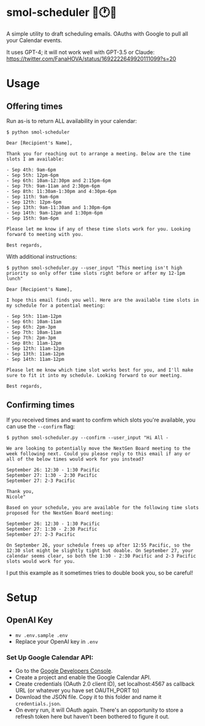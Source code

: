 # smol-scheduler 🐣🕐📅

A simple utility to draft scheduling emails. OAuths with Google to pull all your Calendar events. 

It uses GPT-4; it will not work well with GPT-3.5 or Claude: https://twitter.com/FanaHOVA/status/1692222649920111099?s=20

# Usage

## Offering times

Run as-is to return ALL availability in your calendar:

```
$ python smol-scheduler

Dear [Recipient's Name],

Thank you for reaching out to arrange a meeting. Below are the time slots I am available:

- Sep 4th: 9am-6pm
- Sep 5th: 12pm-6pm
- Sep 6th: 10am-12:30pm and 2:15pm-6pm
- Sep 7th: 9am-11am and 2:30pm-6pm
- Sep 8th: 11:30am-1:30pm and 4:30pm-6pm
- Sep 11th: 9am-6pm
- Sep 12th: 12pm-6pm
- Sep 13th: 9am-11:30am and 1:30pm-6pm
- Sep 14th: 9am-12pm and 1:30pm-6pm
- Sep 15th: 9am-6pm

Please let me know if any of these time slots work for you. Looking forward to meeting with you.

Best regards,
```

With additional instructions:

```
$ python smol-scheduler.py --user_input "This meeting isn't high priority so only offer time slots right before or after my 12-1pm lunch"

Dear [Recipient's Name],

I hope this email finds you well. Here are the available time slots in my schedule for a potential meeting:

- Sep 5th: 11am-12pm
- Sep 6th: 10am-11am
- Sep 6th: 2pm-3pm
- Sep 7th: 10am-11am
- Sep 7th: 2pm-3pm
- Sep 8th: 11am-12pm
- Sep 12th: 11am-12pm
- Sep 13th: 11am-12pm
- Sep 14th: 11am-12pm

Please let me know which time slot works best for you, and I'll make sure to fit it into my schedule. Looking forward to our meeting.

Best regards,
```

## Confirming times

If you received times and want to confirm which slots you're available, you can use the `--confirm` flag:

```
$ python smol-scheduler.py --confirm --user_input "Hi All -

We are looking to potentially move the NextGen Board meeting to the week following next. Could you please reply to this email if any or all of the below times would work for you instead?

September 26: 12:30 - 1:30 Pacific
September 27: 1:30 - 2:30 Pacific
September 27: 2-3 Pacific

Thank you,
Nicole"

Based on your schedule, you are available for the following time slots proposed for the NextGen Board meeting:

September 26: 12:30 - 1:30 Pacific
September 27: 1:30 - 2:30 Pacific
September 27: 2-3 Pacific

On September 26, your schedule frees up after 12:55 Pacific, so the 12:30 slot might be slightly tight but doable. On September 27, your calendar seems clear, so both the 1:30 - 2:30 Pacific and 2-3 Pacific slots would work for you.
```

I put this example as it sometimes tries to double book you, so be careful!

# Setup

## OpenAI Key

- `mv .env.sample .env`
- Replace your OpenAI key in `.env`

### Set Up Google Calendar API:

- Go to the [Google Developers Console](https://console.developers.google.com/).
- Create a project and enable the Google Calendar API.
- Create credentials (OAuth 2.0 client ID), set localhost:4567 as callback URL (or whatever you have set OAUTH_PORT to)  
- Download the JSON file. Copy it to this folder and name it `credentials.json`.
- On every run, it will OAuth again. There's an opportunity to store a refresh token here but haven't been bothered to figure it out.